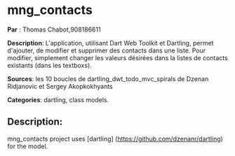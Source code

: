 # mng_contacts

**Par** : Thomas Chabot,908186611

**Description**: L'application, utilisant Dart Web Toolkit et Dartling, permet d'ajouter, de modifier et supprimer des contacts dans une liste. Pour modifier, simplement changer les valeurs désirées dans la listes de contacts existants (dans les textboxs). 

**Sources**: les 10 boucles de dartling_dwt_todo_mvc_spirals de Dzenan Ridjanovic et Sergey Akopkokhyants

**Categories**: dartling, class models. 

## Description: 
mng_contacts project uses 
[dartling] (https://github.com/dzenanr/dartling) for the model.
